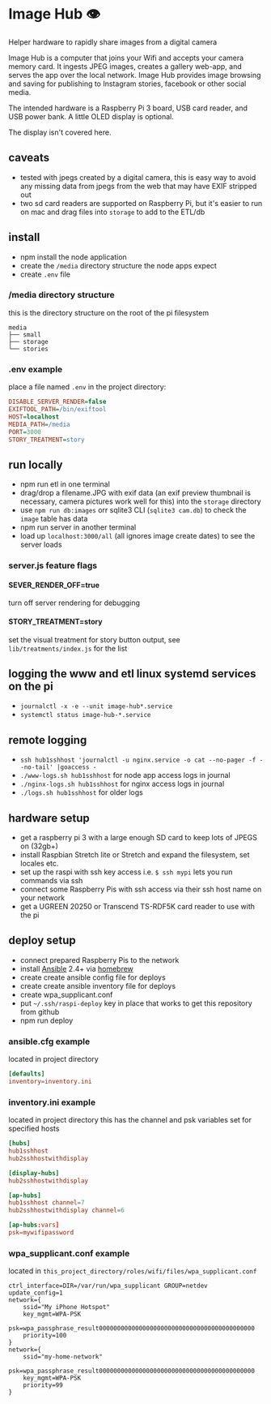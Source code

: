 # Image Hub 👁
Helper hardware to rapidly share images from a digital camera

Image Hub is a computer that joins your Wifi and accepts your camera memory card. It ingests JPEG images, creates a gallery web-app, and serves the app over the local network. Image Hub provides image browsing and saving for publishing to Instagram stories, facebook or other social media.

The intended hardware is a Raspberry Pi 3 board, USB card reader, and USB power bank. A little OLED display is optional.

The display isn't covered here.

## caveats
- tested with jpegs created by a digital camera, this is easy way to avoid any missing data from jpegs from the web that may have EXIF stripped out
- two sd card readers are supported on Raspberry Pi, but it's easier to run on mac and drag files into `storage` to add to the ETL/db

## install
- npm install the node application
- create the `/media` directory structure the node apps expect
- create `.env` file

### /media directory structure
this is the directory structure on the root of the pi filesystem
```
media
├── small
├── storage
└── stories
```

### .env example
place a file named `.env` in the project directory:
```ini
DISABLE_SERVER_RENDER=false
EXIFTOOL_PATH=/bin/exiftool
HOST=localhost
MEDIA_PATH=/media
PORT=3000
STORY_TREATMENT=story
```

## run locally
- npm run etl in one terminal
- drag/drop a filename.JPG with exif data (an exif preview thumbnail is necessary, camera pictures work well for this) into the `storage` directory
- use `npm run db:images` orr sqlite3 CLI (`sqlite3 cam.db`) to check the `image` table has data
- npm run server in another terminal
- load up `localhost:3000/all` (all ignores image create dates) to see the server loads

### server.js feature flags
#### SEVER_RENDER_OFF=true
turn off server rendering for debugging
#### STORY_TREATMENT=story
set the visual treatment for story button output, see `lib/treatments/index.js` for the list

## logging the www and etl linux systemd services on the pi
- `journalctl -x -e --unit image-hub*.service`
- `systemctl status image-hub-*.service`
## remote logging
- `ssh hub1sshhost 'journalctl -u nginx.service -o cat --no-pager -f --no-tail' |goaccess -`
- `./www-logs.sh hub1sshhost` for node app access logs in journal
- `./nginx-logs.sh hub1sshhost` for nginx access logs in journal
- `./logs.sh hub1sshhost` for older logs

## hardware setup
- get a raspberry pi 3 with a large enough SD card to keep lots of JPEGS on (32gb+)
- install Raspbian Stretch lite or Stretch and expand the filesystem, set locales etc.
- set up the raspi with ssh key access i.e. `$ ssh mypi` lets you run commands via ssh
- connect some Raspberry Pis with ssh access via their ssh host name on your network
- get a UGREEN 20250 or Transcend TS-RDF5K card reader to use with the pi

## deploy setup
- connect prepared Raspberry Pis to the network
- install [Ansible](https://ansible.com) 2.4+ via [homebrew](https://brew.sh)
- create create ansible config file for deploys
- create create ansible inventory file for deploys
- create wpa_supplicant.conf
- put `~/.ssh/raspi-deploy` key in place that works to get this repository from github
- npm run deploy

### ansible.cfg example
located in project directory
```conf
[defaults]
inventory=inventory.ini
```
### inventory.ini example
located in project directory
this has the channel and psk variables set for specified hosts
```conf
[hubs]
hub1sshhost
hub2sshhostwithdisplay

[display-hubs]
hub2sshhostwithdisplay

[ap-hubs]
hub1sshhost channel=7
hub2sshhostwithdisplay channel=6

[ap-hubs:vars]
psk=mywifipassword
```
### wpa_supplicant.conf example
located in `this_project_directory/roles/wifi/files/wpa_supplicant.conf`
```
ctrl_interface=DIR=/var/run/wpa_supplicant GROUP=netdev
update_config=1
network={
	ssid="My iPhone Hotspot"
	key_mgmt=WPA-PSK
	psk=wpa_passphrase_result0000000000000000000000000000000000000000000
	priority=100
}
network={
	ssid="my-home-network"
	psk=wpa_passphrase_result0000000000000000000000000000000000000000000
	key_mgmt=WPA-PSK
	priority=99
}
```
